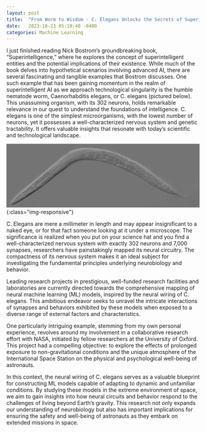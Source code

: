 ```yaml
---
layout: post
title:  "From Worm to Wisdom - C. Elegans Unlocks the Secrets of Superintelligence"
date:   2023-10-23 05:10:40 -0400
categories: Machine Learning
---
```


I just finished reading Nick Bostrom’s groundbreaking book, “Superintelligence,” where he explores the concept of superintelligent entities and the potential implications of their existence. While much of the book delves into hypothetical scenarios involving advanced AI, there are several fascinating and tangible examples that Bostrom discusses. One such example that has been gaining momentum in the realm of superintelligent AI as we approach technological singularity is the humble nematode worm, Caenorhabditis elegans, or C. elegans (pictured below). This unassuming organism, with its 302 neurons, holds remarkable relevance in our quest to understand the foundations of intelligence. C. elegans is one of the simplest microorganisms, with the lowest number of neurons, yet it possesses a well-characterized nervous system and genetic tractability. It offers valuable insights that resonate with today’s scientific and technological landscape.

![image-title-here](/assets/images/2022-10-23-From_CElegansUnlockstheSecretsOfSuperintelligence.jpg){:class="img-responsive"}

C. Elegans are mere a millimeter in length and may appear insignificant to a naked eye, or for that fact someone looking at it under a microscope. The significance is realized when you put on your science hat and you find a well-characterized nervous system with exactly 302 neurons and 7,000 synapses, researchers have painstakingly mapped its neural circuitry. The compactness of its nervous system makes it an ideal subject for investigating the fundamental principles underlying neurobiology and behavior.

Leading research projects in prestigious, well-funded research facilities and laboratories are currently directed towards the comprehensive mapping of neural machine learning (ML) models, inspired by the neural wiring of C. elegans. This ambitious endeavor seeks to unravel the intricate interactions of synapses and behaviors exhibited by these models when exposed to a diverse range of external factors and characteristics.

One particularly intriguing example, stemming from my own personal experience, revolves around my involvement in a collaborative research effort with NASA, initiated by fellow researchers at the University of Oxford. This project had a compelling objective: to explore the effects of prolonged exposure to non-gravitational conditions and the unique atmosphere of the International Space Station on the physical and psychological well-being of astronauts.

In this context, the neural wiring of C. elegans serves as a valuable blueprint for constructing ML models capable of adapting to dynamic and unfamiliar conditions. By studying these models in the extreme environment of space, we aim to gain insights into how neural circuits and behavior respond to the challenges of living beyond Earth’s gravity. This research not only expands our understanding of neurobiology but also has important implications for ensuring the safety and well-being of astronauts as they embark on extended missions in space.